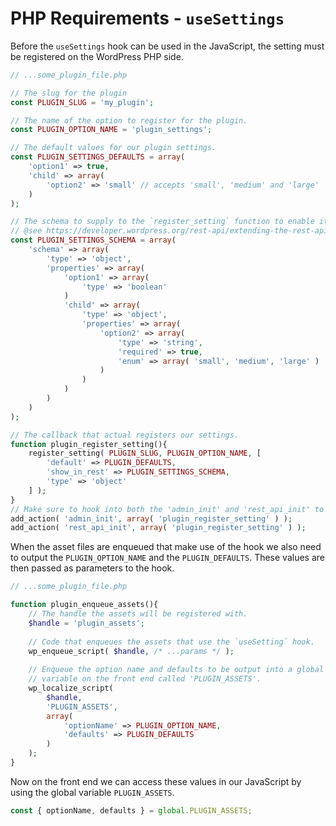 # PHP Requirements - `useSettings`

Before the `useSettings` hook can be used in the JavaScript, the setting must be registered on the WordPress PHP side.

```php
// ...some_plugin_file.php

// The slug for the plugin
const PLUGIN_SLUG = 'my_plugin';

// The name of the option to register for the plugin.
const PLUGIN_OPTION_NAME = 'plugin_settings';

// The default values for our plugin settings.
const PLUGIN_SETTINGS_DEFAULTS = array(
    'option1' => true,
    'child' => array(
        'option2' => 'small' // accepts 'small', 'medium' and 'large'
    )
);

// The schema to supply to the `register_setting` function to enable it to show in the Rest API.
// @see https://developer.wordpress.org/rest-api/extending-the-rest-api/schema/
const PLUGIN_SETTINGS_SCHEMA = array(
    'schema' => array(
        'type' => 'object',
        'properties' => array(
            'option1' => array(
                'type' => 'boolean'
            )
            'child' => array(
                'type' => 'object',
                'properties' => array(
                    'option2' => array(
                        'type' => 'string',
                        'required' => true,
                        'enum' => array( 'small', 'medium', 'large' )
                    )
                )
            )
        )
    )
);

// The callback that actual registers our settings.
function plugin_register_setting(){
    register_setting( PLUGIN_SLUG, PLUGIN_OPTION_NAME, [
        'default' => PLUGIN_DEFAULTS,
        'show_in_rest' => PLUGIN_SETTINGS_SCHEMA,
        'type' => 'object'
    ] );
}
// Make sure to hook into both the 'admin_init' and 'rest_api_init' to register our setting.
add_action( 'admin_init', array( 'plugin_register_setting' ) );
add_action( 'rest_api_init', array( 'plugin_register_setting' ) );
```

When the asset files are enqueued that make use of the hook we also need to output the `PLUGIN_OPTION_NAME` and the `PLUGIN_DEFAULTS`. These values are then passed as parameters to the hook.

```php
// ...some_plugin_file.php

function plugin_enqueue_assets(){
    // The handle the assets will be registered with.
    $handle = 'plugin_assets';
    
    // Code that enqueues the assets that use the `useSetting` hook.
    wp_enqueue_script( $handle, /* ...params */ );
    
    // Enqueue the option name and defaults to be output into a global
    // variable on the front end called 'PLUGIN_ASSETS'.
    wp_localize_script(
        $handle,
        'PLUGIN_ASSETS',
        array(
            'optionName' => PLUGIN_OPTION_NAME,
            'defaults' => PLUGIN_DEFAULTS
        )
    );
}
```

Now on the front end we can access these values in our JavaScript by using the global variable `PLUGIN_ASSETS`.

```js
const { optionName, defaults } = global.PLUGIN_ASSETS;
```